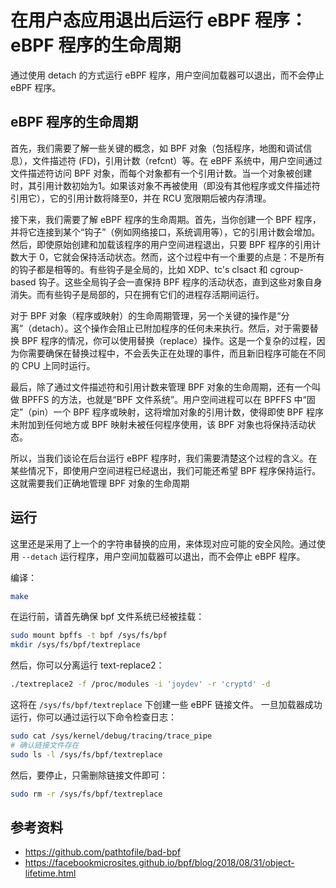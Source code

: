 # 在用户态应用退出后运行 eBPF 程序：eBPF 程序的生命周期

通过使用 detach 的方式运行 eBPF 程序，用户空间加载器可以退出，而不会停止 eBPF 程序。

## eBPF 程序的生命周期

首先，我们需要了解一些关键的概念，如 BPF 对象（包括程序，地图和调试信息），文件描述符 (FD)，引用计数（refcnt）等。在 eBPF 系统中，用户空间通过文件描述符访问 BPF 对象，而每个对象都有一个引用计数。当一个对象被创建时，其引用计数初始为1。如果该对象不再被使用（即没有其他程序或文件描述符引用它），它的引用计数将降至0，并在 RCU 宽限期后被内存清理。

接下来，我们需要了解 eBPF 程序的生命周期。首先，当你创建一个 BPF 程序，并将它连接到某个“钩子”（例如网络接口，系统调用等），它的引用计数会增加。然后，即使原始创建和加载该程序的用户空间进程退出，只要 BPF 程序的引用计数大于 0，它就会保持活动状态。然而，这个过程中有一个重要的点是：不是所有的钩子都是相等的。有些钩子是全局的，比如 XDP、tc's clsact 和 cgroup-based 钩子。这些全局钩子会一直保持 BPF 程序的活动状态，直到这些对象自身消失。而有些钩子是局部的，只在拥有它们的进程存活期间运行。

对于 BPF 对象（程序或映射）的生命周期管理，另一个关键的操作是“分离”（detach）。这个操作会阻止已附加程序的任何未来执行。然后，对于需要替换 BPF 程序的情况，你可以使用替换（replace）操作。这是一个复杂的过程，因为你需要确保在替换过程中，不会丢失正在处理的事件，而且新旧程序可能在不同的 CPU 上同时运行。

最后，除了通过文件描述符和引用计数来管理 BPF 对象的生命周期，还有一个叫做 BPFFS 的方法，也就是“BPF 文件系统”。用户空间进程可以在 BPFFS 中“固定”（pin）一个 BPF 程序或映射，这将增加对象的引用计数，使得即使 BPF 程序未附加到任何地方或 BPF 映射未被任何程序使用，该 BPF 对象也将保持活动状态。

所以，当我们谈论在后台运行 eBPF 程序时，我们需要清楚这个过程的含义。在某些情况下，即使用户空间进程已经退出，我们可能还希望 BPF 程序保持运行。这就需要我们正确地管理 BPF 对象的生命周期

## 运行

这里还是采用了上一个的字符串替换的应用，来体现对应可能的安全风险。通过使用 `--detach` 运行程序，用户空间加载器可以退出，而不会停止 eBPF 程序。

编译：

```bash
make
```

在运行前，请首先确保 bpf 文件系统已经被挂载：

```bash
sudo mount bpffs -t bpf /sys/fs/bpf
mkdir /sys/fs/bpf/textreplace
```

然后，你可以分离运行 text-replace2：

```bash
./textreplace2 -f /proc/modules -i 'joydev' -r 'cryptd' -d
```

这将在 `/sys/fs/bpf/textreplace` 下创建一些 eBPF 链接文件。
一旦加载器成功运行，你可以通过运行以下命令检查日志：

```bash
sudo cat /sys/kernel/debug/tracing/trace_pipe
# 确认链接文件存在
sudo ls -l /sys/fs/bpf/textreplace
```

然后，要停止，只需删除链接文件即可：

```bash
sudo rm -r /sys/fs/bpf/textreplace
```

## 参考资料

- <https://github.com/pathtofile/bad-bpf>
- <https://facebookmicrosites.github.io/bpf/blog/2018/08/31/object-lifetime.html>
